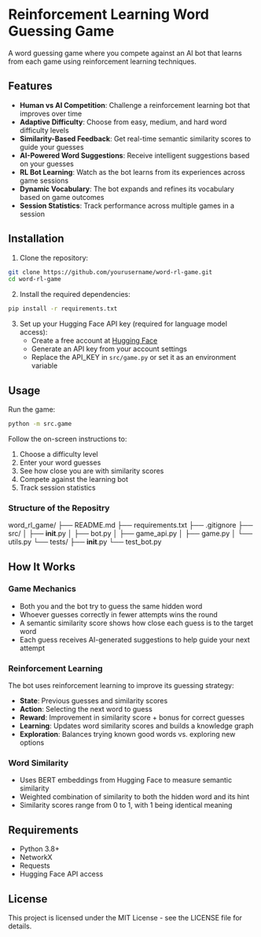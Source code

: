 # Reinforcement Learning Word Guessing Game

A word guessing game where you compete against an AI bot that learns from each game using reinforcement learning techniques.

## Features

- **Human vs AI Competition**: Challenge a reinforcement learning bot that improves over time
- **Adaptive Difficulty**: Choose from easy, medium, and hard word difficulty levels
- **Similarity-Based Feedback**: Get real-time semantic similarity scores to guide your guesses
- **AI-Powered Word Suggestions**: Receive intelligent suggestions based on your guesses
- **RL Bot Learning**: Watch as the bot learns from its experiences across game sessions
- **Dynamic Vocabulary**: The bot expands and refines its vocabulary based on game outcomes
- **Session Statistics**: Track performance across multiple games in a session

## Installation

1. Clone the repository:
```bash
git clone https://github.com/yourusername/word-rl-game.git
cd word-rl-game
```

2. Install the required dependencies:
```bash
pip install -r requirements.txt
```

3. Set up your Hugging Face API key (required for language model access):
   - Create a free account at [Hugging Face](https://huggingface.co/)
   - Generate an API key from your account settings
   - Replace the API_KEY in `src/game.py` or set it as an environment variable

## Usage

Run the game:
```bash
python -m src.game
```

Follow the on-screen instructions to:
1. Choose a difficulty level
2. Enter your word guesses
3. See how close you are with similarity scores
4. Compete against the learning bot
5. Track session statistics

### Structure of the Repositry

word_rl_game/
├── README.md
├── requirements.txt
├── .gitignore
├── src/
│   ├── __init__.py
│   ├── bot.py
│   ├── game_api.py
│   ├── game.py
│   └── utils.py
└── tests/
    ├── __init__.py
    └── test_bot.py
    

## How It Works

### Game Mechanics
- Both you and the bot try to guess the same hidden word
- Whoever guesses correctly in fewer attempts wins the round
- A semantic similarity score shows how close each guess is to the target word
- Each guess receives AI-generated suggestions to help guide your next attempt

### Reinforcement Learning
The bot uses reinforcement learning to improve its guessing strategy:
- **State**: Previous guesses and similarity scores
- **Action**: Selecting the next word to guess
- **Reward**: Improvement in similarity score + bonus for correct guesses
- **Learning**: Updates word similarity scores and builds a knowledge graph
- **Exploration**: Balances trying known good words vs. exploring new options

### Word Similarity
- Uses BERT embeddings from Hugging Face to measure semantic similarity
- Weighted combination of similarity to both the hidden word and its hint
- Similarity scores range from 0 to 1, with 1 being identical meaning

## Requirements

- Python 3.8+
- NetworkX
- Requests
- Hugging Face API access

## License

This project is licensed under the MIT License - see the LICENSE file for details.
